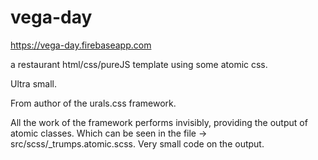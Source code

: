 # vega-day
https://vega-day.firebaseapp.com


a restaurant html/css/pureJS template using some atomic css.

Ultra small.

From author of the urals.css framework.

All the work of the framework performs invisibly, providing the output of atomic classes. Which can be seen in the file -> src/scss/_trumps.atomic.scss. Very small code on the output.
